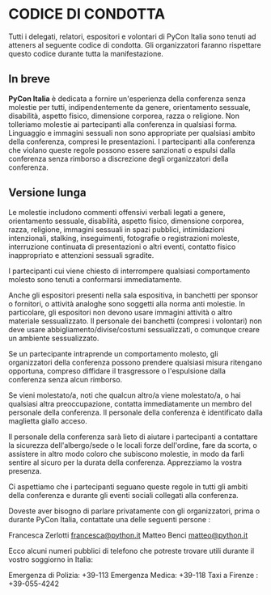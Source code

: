 # CODICE DI CONDOTTA

Tutti i delegati, relatori, espositori e volontari di PyCon Italia sono tenuti ad atteners
al seguente codice di condotta. Gli organizzatori faranno rispettare questo codice durante
tutta la manifestazione.

## In breve

**PyCon Italia** è dedicata a fornire un'esperienza della conferenza senza molestie per tutti,
indipendentemente da genere, orientamento sessuale, disabilità, aspetto fisico,
dimensione corporea, razza o religione.
Non tolleriamo molestie ai partecipanti alla conferenza in qualsiasi forma.
Linguaggio e immagini sessuali non sono appropriate per qualsiasi ambito della
conferenza, compresi le presentazioni.
I partecipanti alla conferenza che violano queste regole possono essere sanzionati o
espulsi dalla conferenza senza rimborso a discrezione degli organizzatori della conferenza.

## Versione lunga

Le molestie includono commenti offensivi verbali legati a genere, orientamento sessuale,
disabilità, aspetto fisico, dimensione corporea, razza, religione, immagini sessuali in
spazi pubblici, intimidazioni intenzionali, stalking, inseguimenti, fotografie o
registrazioni moleste, interruzione continuata di presentazioni o altri eventi,
contatto fisico inappropriato e attenzioni sessuali sgradite.

I partecipanti cui viene chiesto di interrompere qualsiasi comportamento molesto sono
tenuti a conformarsi immediatamente.

Anche gli espositori presenti nella sala espositiva, in banchetti per sponsor o fornitori,
o attività analoghe sono soggetti alla norma anti molestie. In particolare, gli espositori
non devono usare immagini attività o altro materiale sessualizzato. Il personale dei
banchetti (compresi i volontari) non deve usare abbigliamento/divise/costumi sessualizzati,
o comunque creare un ambiente sessualizzato.

Se un partecipante intraprende un comportamento molesto, gli organizzatori della conferenza
possono prendere qualsiasi misura ritengano opportuna, compreso diffidare il trasgressore o
l'espulsione dalla conferenza senza alcun rimborso.

Se vieni molestato/a, noti che qualcun altro/a viene molestato/a, o hai qualsiasi altra
preoccupazione, contatta immediatamente un membro del personale della conferenza.
Il personale della conferenza è identificato dalla maglietta giallo acceso.

Il personale della conferenza sarà lieto di aiutare i partecipanti a contattare la sicurezza
dell'albergo/sede o le locali forze dell'ordine, fare da scorta, o assistere in altro modo
coloro che subiscono molestie, in modo da farli sentire al sicuro per la durata
della conferenza. Apprezziamo la vostra presenza.

Ci aspettiamo che i partecipanti seguano queste regole in tutti gli ambiti della
conferenza e durante gli eventi sociali collegati alla conferenza.

Doveste aver bisogno di parlare privatamente con gli organizzatori, prima o durante
PyCon Italia, contattate una delle seguenti persone :

Francesca Zerlotti [francesca@python.it](mailto:francesca@python.it)
Matteo Benci [matteo@python.it](mailto:matteo@python.it)

Ecco alcuni numeri pubblici di telefono che potreste trovare utili durante il
vostro soggiorno in Italia:

Emergenza di Polizia: +39-113
Emergenza Medica: +39-118
Taxi a Firenze : +39-055-4242